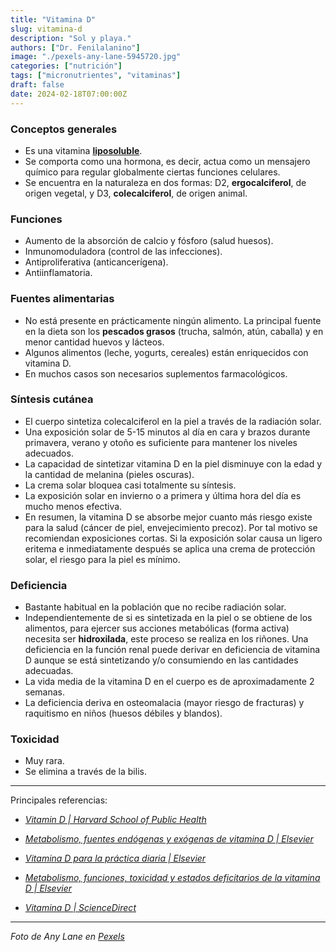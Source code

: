 ```yaml
---
title: "Vitamina D"
slug: vitamina-d
description: "Sol y playa."
authors: ["Dr. Fenilalanino"]
image: "./pexels-any-lane-5945720.jpg"
categories: ["nutrición"]
tags: ["micronutrientes", "vitaminas"]
draft: false
date: 2024-02-18T07:00:00Z
---
```


### Conceptos generales
- Es una vitamina **[liposoluble](/vitaminas-vision-general)**.
- Se comporta como una hormona, es decir, actua como un mensajero químico para regular globalmente ciertas funciones celulares.
- Se encuentra en la naturaleza en dos formas: D2, **ergocalciferol**, de origen vegetal, y D3, **colecalciferol**, de origen animal.

### Funciones
- Aumento de la absorción de calcio y fósforo (salud huesos).
- Inmunomoduladora (control de las infecciones).
- Antiproliferativa (anticancerígena).
- Antiinflamatoria.

### Fuentes alimentarias
- No está presente en prácticamente ningún alimento. La principal fuente en la dieta son los **pescados grasos** (trucha, salmón, atún, caballa) y en menor cantidad huevos y lácteos.
- Algunos alimentos (leche, yogurts, cereales) están enriquecidos con vitamina D.
- En muchos casos son necesarios suplementos farmacológicos.

### Síntesis cutánea
- El cuerpo sintetiza colecalciferol en la piel a través de la radiación solar.
- Una exposición solar de 5-15 minutos al día en cara y brazos durante primavera, verano y otoño es suficiente para mantener los niveles adecuados.
- La capacidad de sintetizar vitamina D en la piel disminuye con la edad y la cantidad de melanina (pieles oscuras).
- La crema solar bloquea casi totalmente su síntesis.
- La exposición solar en invierno o a primera y última hora del día es mucho menos efectiva.
- En resumen, la vitamina D se absorbe mejor cuanto más riesgo existe para la salud (cáncer de piel, envejecimiento precoz). Por tal motivo se recomiendan exposiciones cortas. Si la exposición solar causa un ligero eritema e inmediatamente después se aplica una crema de protección solar, el riesgo para la piel es mínimo.

### Deficiencia
- Bastante habitual en la población que no recibe radiación solar.
- Independientemente de si es sintetizada en la piel o se obtiene de los alimentos, para ejercer sus acciones metabólicas (forma activa) necesita ser **hidroxilada**, este proceso se realiza en los riñones. Una deficiencia en la función renal puede derivar en deficiencia de vitamina D aunque se está sintetizando y/o consumiendo en las cantidades adecuadas.
- La vida media de la vitamina D en el cuerpo es de aproximadamente 2 semanas.
- La deficiencia deriva en osteomalacia (mayor riesgo de fracturas) y raquitismo en niños (huesos débiles y blandos).

### Toxicidad
- Muy rara.
- Se elimina a través de la bilis.


---

Principales referencias:

- *[Vitamin D | Harvard School of Public Health](https://www.hsph.harvard.edu/nutritionsource/vitamin-d/)*

- *[Metabolismo, fuentes endógenas y exógenas de vitamina D | Elsevier](https://www.elsevier.es/es-revista-reemo-70-articulo-metabolismo-fuentes-endogenas-exogenas-vitamina-13108019)*

- *[Vitamina D para la práctica diaria | Elsevier](https://www.elsevier.es/es-revista-medicina-familia-semergen-40-articulo-vitamina-d-practica-diaria-S1138359320300654)*

- *[Metabolismo, funciones, toxicidad y estados deficitarios de la vitamina D | Elsevier](https://www.elsevier.com/es-es/connect/metabolismo-funciones-toxicidad-y-estados-deficitarios-de-la-vitamina-d)*

- *[Vitamina D | ScienceDirect](https://www.sciencedirect.com/science/article/abs/pii/S1245178910701682)*

---

*Foto de Any Lane en [Pexels](https://www.pexels.com/photo/person-showing-slice-of-ripe-kiwi-5945720/)*
